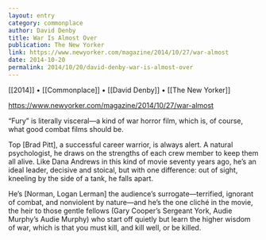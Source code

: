 ```yaml
---
layout: entry
category: commonplace
author: David Denby
title: War Is Almost Over
publication: The New Yorker
link: https://www.newyorker.com/magazine/2014/10/27/war-almost
date: 2014-10-20
permalink: 2014/10/20/david-denby-war-is-almost-over
---
```


[[2014]] • [[Commonplace]] • [[David Denby]] • [[The New Yorker]]

https://www.newyorker.com/magazine/2014/10/27/war-almost

“Fury” is literally visceral—a kind of war horror film, which is, of course, what good combat films should be. 

Top [Brad Pitt], a successful career warrior, is always alert. A natural psychologist, he draws on the strengths of each crew member to keep them all alive. Like Dana Andrews in this kind of movie seventy years ago, he’s an ideal leader, decisive and stoical, but with one difference: out of sight, kneeling by the side of a tank, he falls apart.

He’s [Norman, Logan Lerman] the audience’s surrogate—terrified, ignorant of combat, and nonviolent by nature—and he’s the one cliché in the movie, the heir to those gentle fellows (Gary Cooper’s Sergeant York, Audie Murphy’s Audie Murphy) who start off quietly but learn the higher wisdom of war, which is that you must kill, and kill well, or be killed.